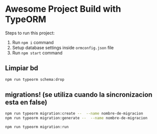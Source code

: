 # Awesome Project Build with TypeORM

Steps to run this project:

1. Run `npm i` command
2. Setup database settings inside `ormconfig.json` file
3. Run `npm start` command


## Limpiar bd
```bash
npm run typeorm schema:drop 
```
## migrations! (se utiliza cuando la sincronizacion esta en false)
```bash
npm run typeorm migration:create --  --name nombre-de-migracion
npm run typeorm migration:generate --  --name nombre-de-migracion

npm run typeorm migration:run
```
